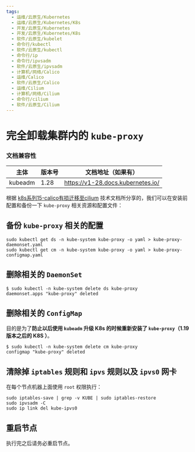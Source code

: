 ```yaml
---
tags:
  - 运维/云原生/Kubernetes
  - 运维/云原生/Kubernetes/K8s
  - 开发/云原生/Kubernetes
  - 开发/云原生/Kubernetes/K8s
  - 软件/云原生/kubelet
  - 命令行/kubectl
  - 软件/云原生/kubectl
  - 命令行/ip
  - 命令行/ipvsadm
  - 软件/云原生/ipvsadm
  - 计算机/网络/Calico
  - 运维/Calico
  - 软件/云原生/Calico
  - 运维/Cilium
  - 计算机/网络/Cilium
  - 命令行/cilium
  - 软件/云原生/Cilium
---
```

# 完全卸载集群内的 `kube-proxy`

### 文档兼容性

| 主体    | 版本号 | 文档地址（如果有）                |
| ------- | ------ | --------------------------------- |
| kubeadm | 1.28   | https://v1-28.docs.kubernetes.io/ |

根据 [k8s系列15-calico有损迁移至cilium](https://tinychen.com/20230201-k8s-15-migrate-cni-from-calico-to-cilium/) 技术文档所分享的，我们可以在安装前配置和备份一下 `kube-proxy` 相关资源和配置文件：

## 备份 `kube-proxy` 相关的配置

```shell
sudo kubectl get ds -n kube-system kube-proxy -o yaml > kube-proxy-daemonset.yaml
sudo kubectl get cm -n kube-system kube-proxy -o yaml > kube-proxy-configmap.yaml
```

## 删除相关的 `DaemonSet`

```shell
$ sudo kubectl -n kube-system delete ds kube-proxy
daemonset.apps "kube-proxy" deleted
```

## 删除相关的 `ConfigMap`

目的是为了**防止以后使用 `kubeadm` 升级 K8s 的时候重新安装了 `kube-proxy`（1.19 版本之后的 K8S ）**。

```shell
$ sudo kubectl -n kube-system delete cm kube-proxy
configmap "kube-proxy" deleted
```

## 清除掉 `iptables` 规则和 `ipvs` 规则以及 `ipvs0` 网卡

在每个节点机器上面使用 `root` 权限执行：

```shell
sudo iptables-save | grep -v KUBE | sudo iptables-restore
sudo ipvsadm -C
sudo ip link del kube-ipvs0
```

## 重启节点

执行完之后请务必重启节点。
